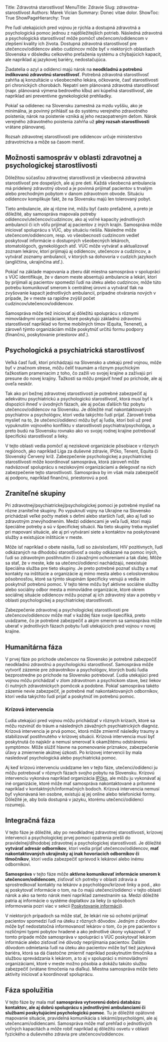 Title: Zdravotná starostlivosť
MenuTitle: Zdravie
Slug: zdravotna-starostlivost
Authors: Marek Vician
Summary: Donec vitae dolor.
ShowToc: True
ShowPageHierarchy: True

Pre ľudí utekajúcich pred vojnou je rýchla a dostupná zdravotná a psychologická pomoc jednou z najdôležitejších potrieb. Následná zdravotná a psychologická starostlivosť môže pomôcť utečencom/odídencom v zlepšení kvality ich života. Dostupná zdravotná starostlivosť pre utečencov/odídencov alebo cudzincov môže byť v niektorých oblastiach Slovenska v dôsledku celkového preťaženia systému a chýbajúcich kapacít, ale napríklad aj jazykovej bariéry, nedostačujúca.

Žiadatelia o azyl a odídenci majú nárok na **neodkladnú a potrebnú indikovanú zdravotnú starostlivosť**. Potrebná zdravotná starostlivosť zahŕňa aj konzultácie u všeobecného lekára, očkovanie, časť starostlivosti pri chronických chorobách. Nepatrí sem plánovaná zdravotná starostlivosť (napr. plánovaná výmena bedrového kĺbu) ani kúpeľná starostlivosť, ale napríklad ani preventívne gynekologické prehliadky.

Pokiaľ sa odídenec na Slovensku zamestná za mzdu vyššiu, ako je minimálna, je povinný prihlásiť sa do systému verejného zdravotného poistenia; nárok na poistenie vzniká aj jeho nezaopatreným deťom. Nárok verejného zdravotného poistenia zahŕňa už **plný rozsah starostlivosti** vrátane plánovanej.

Rozsah zdravotnej starostlivosti pre odídencov určuje ministerstvo zdravotníctva a môže sa časom meniť.

<h2 data-toc-text="Možnosti samospráv">Možnosti samospráv v oblasti zdravotnej a psychologickej starostlivosti</h2>

Dôležitou súčasťou zdravotnej starostlivosti je všeobecná zdravotná starostlivosť pre dospelých, ale aj pre deti. Každá všeobecná ambulancia má pridelený zdravotný obvod a je povinná prijímať pacientov s trvalým alebo prechodným pobytom v danom zdravotnom obvode. Situáciu odídencov komplikuje fakt, že na Slovensku majú len tolerovaný pobyt.

Tieto ambulancie, ale aj rôzne iné, môžu byť často preťažené, a preto je dôležité, aby samospráva mapovala potreby odídencov/utečencov/cudzincov, ako aj voľné kapacity jednotlivých ambulancií či ich vôľu prijímať aj pacientov z iných krajín. Samospráva môže iniciovať spoluprácu s VÚC, aby situáciu riešila. Následne môže utečencom/odídencom, resp. vo všeobecnosti cudzincom vedieť poskytovať informácie o dostupných všeobecných lekároch, stomatológoch, gynekológoch atď. VÚC môže vytvárať a aktualizovať zoznam lekárov, ktorí prijímajú aj odídencov, utečencov a cudzincov, a vytvárať zoznamy ambulancií, v ktorých sa dohovoria v cudzích jazykoch (angličtina, ukrajinčina atď.).

Pokiaľ na základe mapovania a zberu dát miestna samospráva v spolupráci s VÚC identifikuje, že v danom meste absentujú ambulancie a lekári, ktorí by prijímali aj pacientov spomedzi ľudí na úteku alebo cudzincov, môže túto potrebu komunikovať smerom k centrálnej úrovni a vytvárať tlak na zvyšovanie kapacít jednotlivých ambulancií, prípadne otvárania nových v prípade, že v meste sa rapídne zvýšil počet cudzincov/utečencov/odídencov.

Samospráva môže tiež iniciovať aj dôležitú spoluprácu s rôznymi mimovládnymi organizáciami, ktoré poskytujú základnú zdravotnú starostlivosť napríklad vo forme mobilných tímov (Equita, Tenenet), a zároveň týmto organizáciám môže poskytnúť určitú formu podpory (finančnú, poskytovanie priestorov atď.).

## Psychologická a psychiatrická starostlivosť

Veľká časť ľudí, ktorí prichádzajú na Slovensko a utekajú pred vojnou, môže byť v značnom strese, môžu čeliť traumám a rôznym psychickým ťažkostiam prameniacim z toho, čo zažili vo svojej krajine a zažívajú pri presune do novej krajiny. Ťažkosti sa môžu prejaviť hneď po príchode, ale aj oveľa neskôr. 

Tak ako pri bežnej zdravotnej starostlivosti je potrebné zabezpečiť aj adekvátnu psychiatrickú a psychologickú starostlivosť, ktorá musí byť k dispozícii ihneď v úvodných fázach, ale aj počas ďalších fáz pobytu utečencov/odídencov na Slovensku. Je dôležité mať nakontaktovaných psychiatrov a psychológov, ktorí vedia takýchto ľudí prijať. Zároveň treba myslieť na to, že utečenci/odídenci môžu byť aj ľudia, ktorí boli už pred vypuknutím vojnového konfliktu v starostlivosti psychiatra/psychológa, a preto budú na Slovensku rovnako ako vo svojej rodnej krajine potrebovať špecifickú starostlivosť a lieky. 

V tejto oblasti vedia pomôcť aj neziskové organizácie pôsobiace v rôznych regiónoch, ako napríklad Liga za duševné zdravie, IPčko, Tenent, Equita či Slovenský Červený kríž. Zabezpečenie psychologickej a psychiatrickej starostlivosti môže koordinovať samospráva, ktorá zároveň môže nadväzovať spoluprácu s neziskovými organizáciami a delegovať na nich zabezpečenie tejto starostlivosti. Samospráva by im však mala zabezpečiť aj podporu, napríklad finančnú, priestorovú a pod. 

## Zraniteľné skupiny

Pri zdravotnej/psychiatrickej/psychologickej pomoci je potrebné myslieť na rôzne zraniteľné skupiny. Po vypuknutí vojny na Ukrajine na Slovensko prichádzali veľké počty matiek s deťmi alebo starších ľudí, ako aj ľudí so zdravotným znevýhodnením. Medzi odídencami je veľa ľudí, ktorí majú špeciálne potreby a sú v špecifickej situácii. Na tieto skupiny treba myslieť pri mapovaní situácie, ale aj pri vytváraní siete a kontaktov na poskytované služby a existujúce inštitúcie v meste. 

Môže ísť napríklad o obete násilia, ľudí so závislosťami, HIV pozitívnych, ľudí odkázaných na dlhodobú starostlivosť a osoby odkázané na pomoc iných, ľudí so zdravotným postihnutím či závažnými ochoreniami a tak ďalej. Môže sa stať, že v meste, kde sa utečenci/odídenci nachádzajú, neexistuje špeciálna služba pre tieto skupiny. Je preto potrebné poznať služby a mať kontakty na inštitúcie a organizácie aj mimo mesta alebo s celoslovenskou pôsobnosťou, ktoré sa týmto skupinám špecificky venujú a vedia im poskytnúť potrebnú pomoc. V tejto téme môžu byť aktívne sociálne služby alebo sociálny odbor mesta a mimovládne organizácie, ktoré okrem sociálnej situácie odídencov môžu poznať aj ich zdravotný stav a potreby v oblasti psychologickej a psychiatrickej starostlivosti.

Zabezpečenie zdravotnej a psychologickej starostlivosti pre utečencov/odídencov môže mať v každej fáze svoje špecifiká, preto uvádzame, čo je potrebné zabezpečiť a akým smerom sa samospráva môže uberať v jednotlivých fázach pobytu ľudí utekajúcich pred vojnou v novej krajine.

## Humanitárna fáza

V prvej fáze po príchode utečencov na Slovensko je potrebné zabezpečiť neodkladnú zdravotnú a psychologickú starostlivosť. Samospráva môže vytvoriť zázemie pre zdravotníkov a psychológov, ktorých budú ľudia bezprostredne po príchode na Slovensko potrebovať. Ľudia utekajúci pred vojnou môžu prichádzať v zlom zdravotnom a psychickom stave, bez liekov či nutných zdravotníckych pomôcok a podobne. Pokiaľ samospráva takéto zázemie nevie zabezpečiť, je potrebné mať nakontaktovaných odborníkov, ktorí vedia takýchto ľudí prijať a poskytnúť im potrebnú pomoc.

### Krízová intervencia

Ľudia utekajúci pred vojnou môžu prichádzať v rôznych krízach, ktoré sa môžu rozvinúť do tráum a následných závažných psychiatrických diagnóz. Krízová intervencia je prvá pomoc, ktorá môže zmierniť následky traumy a stabilizovať postihnutého v krízovej situácii. Krízová intervencia musí byť poskytnutá čo najskôr a nemusí smerovať k okamžitému odstráneniu symptómov. Môže slúžiť hlavne na pomenovanie príznakov, zabezpečenie úľavy a zmiernenie akútnej úzkosti. Po krízovej intervencii by mala nasledovať psychologická alebo psychiatrická pomoc. 

Aj keď krízovú intervenciu uvádzame len v tejto fáze, utečenci/odídenci ju môžu potrebovať v rôznych fázach svojho pobytu na Slovensku. Krízovú intervenciu vykonáva napríklad organizácia [IPčko](https://ipcko.sk/), ale môžu ju vykonávať aj iné organizácie, ktoré môže mať samospráva nakontaktované a prítomné napríklad v kontaktných/informačných bodoch. Krízová intervencia nemusí byť vykonávaná len osobne, existujú aj jej online alebo telefonické formy. Dôležité je, aby bola dostupná v jazyku, ktorému utečenci/odídenci rozumejú.

## Integračná fáza

V tejto fáze je dôležité, aby po neodkladnej zdravotnej starostlivosti, krízovej intervencii a psychologickej prvej pomoci opatrenia prešli do pravidelnej/dlhodobej zdravotnej a psychologickej starostlivosti. Je dôležité **vytvárať adresár odborníkov**, ktorí vedia prijať utečencov/odídencov, **mať nakontaktovaných ukrajinsky aj inak hovoriacich odborníkov či tlmočníkov**, ktorí vedia zabezpečiť sprievod k lekárovi alebo inému odborníkovi.

**Samospráva** v tejto fáze môže **aktívne komunikovať informácie smerom k utečencom/odídencom**, zisťovať ich potreby v oblasti zdravia a sprostredkovať kontakty na lekárov a psychológov/krízové linky a pod., ako aj poskytovať informácie o tom, na čo majú utečenci/odídenci v tejto oblasti nárok a ako sa tento nárok mení napríklad zamestnaním sa. Medzi dôležité patria aj informácie o systéme doplatkov za lieky (o spôsoboch informovania pozri viac v sekcii [Poskytovanie informácií](/komunikacia/komunikacia-odídenci/)).

V niektorých prípadoch sa môže stať, že lekári nie sú ochotní prijímať pacientov spomedzi ľudí na úteku z rôznych dôvodov. Jedným z dôvodov môže byť nedostatočná informovanosť lekárov o tom, čo je pre pacientov s rozličnými typmi pobytov hradené a ako jednotlivé úkony vykazovať. V tomto prípade môže samospráva v spolupráci s VÚC poskytovať lekárom informácie alebo zisťovať iné dôvody neprijímania pacientov. Ďalším dôvodom odmietania ľudí na úteku ako pacientov môže byť tiež jazyková bariéra, ktorá sa dá čiastočne zmierniť napríklad poskytnutím tlmočníka a službou sprevádzania k lekárom, a to aj v spolupráci s mimovládnymi organizáciami, ktoré v meste možno pôsobia a dokážu takúto službu zabezpečiť (vrátane tlmočenia na diaľku). Miestna samospráva môže tieto aktivity iniciovať a koordinovať spoluprácu.

## Fáza spolužitia

V tejto fáze by mala mať **samospráva vytvorenú dobrú databázu kontaktov, ale aj dobrú spoluprácu s jednotlivými ambulanciami či službami poskytujúcimi psychologickú pomoc**. Tu je dôležité opätovné mapovanie situácie, pravidelná komunikácia s lekármi/psychológmi, ale aj utečencami/odídencami. Samospráva môže mať prehľad o jednotlivých voľných kapacitách a môže robiť napríklad aj dôležitú osvetu v oblasti fyzického a duševného zdravia pre utečencov/odídencov.
















